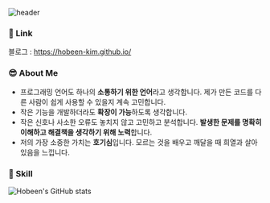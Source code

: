 ![header](https://capsule-render.vercel.app/api?type=soft&color=0:a82da8,100:86BFDE&text=hobeen's%20github!)

<!--
**hobeen-kim/hobeen-kim** is a ✨ _special_ ✨ repository because its `README.md` (this file) appears on your GitHub profile.

Here are some ideas to get you started:

- 🔭 I’m currently working on ...
- 🌱 I’m currently learning ...
- 👯 I’m looking to collaborate on ...
- 🤔 I’m looking for help with ...
- 💬 Ask me about ...
- 📫 How to reach me: ...
- 😄 Pronouns: ...
- ⚡ Fun fact: ...
-->

### 🚀 Link

블로그 : https://hobeen-kim.github.io/

### 😎 About Me

- 프로그래밍 언어도 하나의 **소통하기 위한 언어**라고 생각합니다. 제가 만든 코드를 다른 사람이 쉽게 사용할 수 있을지 계속 고민합니다.
- 작은 기능을 개발하더라도 **확장이 가능**하도록 생각합니다.
- 작은 신호나 사소한 오류도 놓치지 않고 고민하고 분석합니다. **발생한 문제를 명확히 이해하고 해결책을 생각하기 위해 노력**합니다.
- 저의 가장 소중한 가치는 **호기심**입니다. 모르는 것을 배우고 깨달을 때 희열과 살아있음을 느낍니다.

### 🔨 Skill



![Hobeen's GitHub stats](https://github-readme-stats.vercel.app/api?username=hobeen-kim&show_icons=true&theme=radical)
